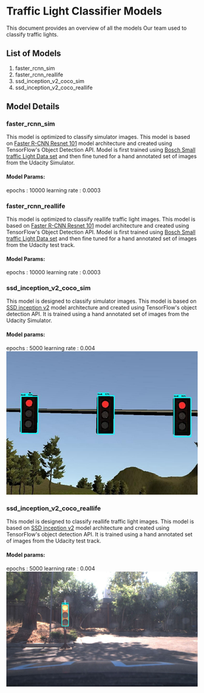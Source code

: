 # Traffic Light Classifier Models 
This document provides an overview of all the models Our team used to classify traffic lights.

[//]: # (Image References)
[image_ssd_sim]: ./imgs/ssd_inception_simul.JPG "Classification using SSD Inception V2 over Simulation data"
[image_ssd_reallife]: ./imgs/ssd_inception_reallife.JPG "Classification using SSD Inception V2 over Reallife data"


## List of Models
1. faster_rcnn_sim
2. faster_rcnn_reallife
3. ssd_inception_v2_coco_sim
4. ssd_inception_v2_coco_reallife

## Model Details
### faster_rcnn_sim
This model is optimized to classify simulator images. This model is based on [Faster R-CNN Resnet 101](https://papers.nips.cc/paper/5638-faster-r-cnn-towards-real-time-object-detection-with-region-proposal-networks.pdf) model architecture and created using TensorFlow's Object Detection API. Model is first trained using [Bosch Small traffic Light Data set](https://hci.iwr.uni-heidelberg.de/node/6132) and then fine tuned for a hand annotated set of images from the Udacity Simulator.
#### Model Params:
epochs : 10000
learning rate : 0.0003

### faster_rcnn_reallife
This model is optimized to classify reallife traffic light images. This model is based on [Faster R-CNN Resnet 101](https://papers.nips.cc/paper/5638-faster-r-cnn-towards-real-time-object-detection-with-region-proposal-networks.pdf) model architecture and created using TensorFlow's Object Detection API. Model is first trained using [Bosch Small traffic Light Data set](https://hci.iwr.uni-heidelberg.de/node/6132) and then fine tuned for a hand annotated set of images from the Udacity test track.
#### Model Params:
epochs : 10000
learning rate : 0.0003

### ssd_inception_v2_coco_sim
This model is designed to classify simulator images. This model is based on [SSD inception v2](https://arxiv.org/pdf/1502.03167) model architecture and created using TensorFlow's object detection API. It is trained using a hand annotated set of images from the Udacity Simulator.
#### Model params:
epochs : 5000
learning rate : 0.004 
![alt text][image_ssd_sim]

### ssd_inception_v2_coco_reallife
This model is designed to classify reallife traffic light images. This model is based on [SSD inception v2](https://arxiv.org/pdf/1502.03167) model architecture and created using TensorFlow's object detection API. It is trained using a hand annotated set of images from the Udacity test track.
#### Model params:
epochs : 5000
learning rate : 0.004
![alt text][image_ssd_reallife]



